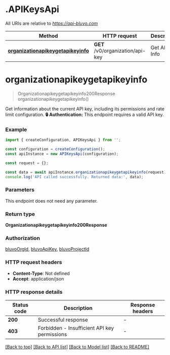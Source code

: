 # .APIKeysApi

All URIs are relative to *https://api-bluvo.com*

Method | HTTP request | Description
------------- | ------------- | -------------
[**organizationapikeygetapikeyinfo**](APIKeysApi.md#organizationapikeygetapikeyinfo) | **GET** /v0/organization/api-key | Get API Key Info


# **organizationapikeygetapikeyinfo**
> Organizationapikeygetapikeyinfo200Response organizationapikeygetapikeyinfo()

Get information about the current API key, including its permissions and rate limit configuration.  **🔒 Authentication:** This endpoint requires a valid API key.

### Example


```typescript
import { createConfiguration, APIKeysApi } from '';

const configuration = createConfiguration();
const apiInstance = new APIKeysApi(configuration);

const request = {};

const data = await apiInstance.organizationapikeygetapikeyinfo(request);
console.log('API called successfully. Returned data:', data);
```


### Parameters
This endpoint does not need any parameter.


### Return type

**Organizationapikeygetapikeyinfo200Response**

### Authorization

[bluvoOrgId](README.md#bluvoOrgId), [bluvoApiKey](README.md#bluvoApiKey), [bluvoProjectId](README.md#bluvoProjectId)

### HTTP request headers

 - **Content-Type**: Not defined
 - **Accept**: application/json


### HTTP response details
| Status code | Description | Response headers |
|-------------|-------------|------------------|
**200** | Successful response |  -  |
**403** | Forbidden - Insufficient API key permissions |  -  |

[[Back to top]](#) [[Back to API list]](README.md#documentation-for-api-endpoints) [[Back to Model list]](README.md#documentation-for-models) [[Back to README]](README.md)


